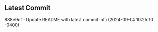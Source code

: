 
## Latest Commit
888e9cf - Update README with latest commit info (2024-09-04 10:25:10 -0400) <Yunxi-Zhou>
